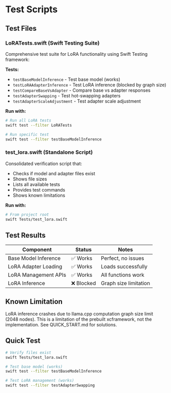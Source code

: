 # Test Scripts

## Test Files

### LoRATests.swift (Swift Testing Suite)
Comprehensive test suite for LoRA functionality using Swift Testing framework:

**Tests:**
- `testBaseModelInference` - Test base model (works)
- `testLoRAAdapterInference` - Test LoRA inference (blocked by graph size)
- `testCompareBaseVsAdapter` - Compare base vs adapter responses
- `testAdapterSwapping` - Test hot-swapping adapters
- `testAdapterScaleAdjustment` - Test adapter scale adjustment

**Run with:**
```bash
# Run all LoRA tests
swift test --filter LoRATests

# Run specific test
swift test --filter testBaseModelInference
```

### test_lora.swift (Standalone Script)
Consolidated verification script that:
- Checks if model and adapter files exist
- Shows file sizes
- Lists all available tests
- Provides test commands
- Shows known limitations

**Run with:**
```bash
# From project root
swift Tests/test_lora.swift
```

## Test Results

| Component | Status | Notes |
|-----------|--------|-------|
| Base Model Inference | ✅ Works | Perfect, no issues |
| LoRA Adapter Loading | ✅ Works | Loads successfully |
| LoRA Management APIs | ✅ Works | All functions work |
| LoRA Inference | ❌ Blocked | Graph size limitation |

## Known Limitation

LoRA inference crashes due to llama.cpp computation graph size limit (2048 nodes). This is a limitation of the prebuilt xcframework, not the implementation. See QUICK_START.md for solutions.

## Quick Test

```bash
# Verify files exist
swift Tests/test_lora.swift

# Test base model (works)
swift test --filter testBaseModelInference

# Test LoRA management (works)
swift test --filter testAdapterSwapping
```
